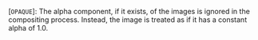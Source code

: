 [`OPAQUE`]: The alpha component, if it
exists, of the images is ignored in the compositing process.
Instead, the image is treated as if it has a constant alpha of 1.0.